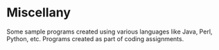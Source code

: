 # Miscellany
Some sample programs created using various languages like Java, Perl, Python, etc.
Programs created as part of coding assignments.
